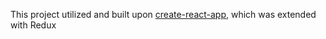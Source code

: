 This project utilized and built upon [create-react-app](https://github.com/facebookincubator/create-react-app), which was extended with Redux
